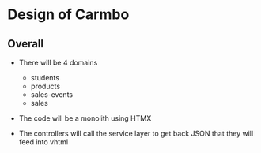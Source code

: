 # Design of Carmbo

## Overall

- There will be 4 domains
  - students
  - products
  - sales-events
  - sales

- The code will be a monolith using HTMX

- The controllers will call the service layer to get back JSON that they will feed into vhtml
